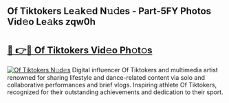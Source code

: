 ## Of Tiktokers Le𝚊k𝚎d N𝚞𝚍es - Part-5FY Photos Vid𝚎o Le𝚊ks zqw0h

# <h2><a href="http://fbfz54c.evod.top/?m=Of+Tiktokers">🔗 👉🔴 Of Tiktokers Vid𝚎o Ph𝚘t𝚘s</a></h2>

[![Of Tiktokers N𝚞d𝚎s](https://i.imgur.com/8V9OHl7.gif)](http://fbfz54c.evod.top/?m=Of+Tiktokers)
Digital influencer Of Tiktokers and multimedia artist renowned for sharing lifestyle and dance-related content via solo and collaborative performances and brief vlogs. Inspiring athlete Of Tiktokers, recognized for their outstanding achievements and dedication to their sport. 
